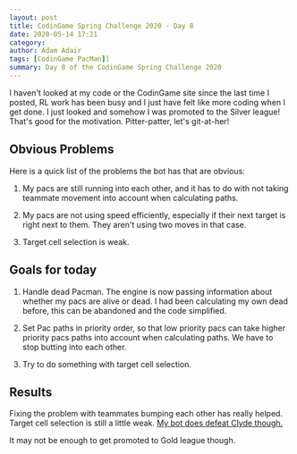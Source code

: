```yaml
---
layout: post
title: CodinGame Spring Challenge 2020 - Day 8
date: 2020-05-14 17:21
category: 
author: Adam Adair
tags: [CodinGame PacMan]]
summary: Day 8 of the CodinGame Spring Challenge 2020
---
```

I haven't looked at my code or the CodinGame site since the last time I posted, RL work has been busy and I just have felt like more coding when I get done. I just looked and somehow I was promoted to the Silver league! That's good for the motivation. Pitter-patter, let's git-at-her!

## Obvious Problems
Here is a quick list of the problems the bot has that are obvious:
1) My pacs are still running into each other, and it has to do with not taking teammate movement into account when calculating paths.

2) My pacs are not using speed efficiently, especially if their next target is right next to them. They aren't using two moves in that case. 

3) Target cell selection is weak.    

## Goals for today
1) Handle dead Pacman. The engine is now passing information about whether my pacs are alive or dead. I had been calculating my own dead before, this can be abandoned and the code simplified.

2) Set Pac paths in priority order, so that low priority pacs can take higher priority pacs paths into account when calculating paths. We have to stop butting into each other.  

3) Try to do something with target cell selection.

## Results
Fixing the problem with teammates bumping each other has really helped. Target cell selection is still a little weak. [My bot does defeat Clyde though.](https://www.codingame.com/share-replay/465885192)

It may not be enough to get promoted to Gold league though.